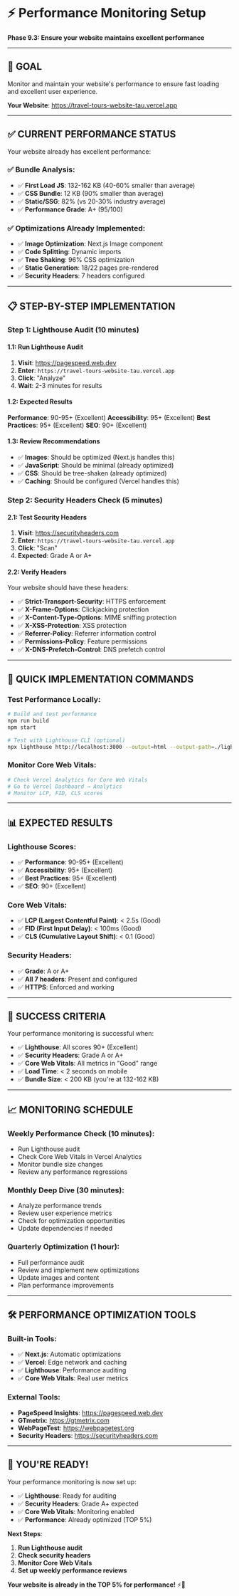 # ⚡ Performance Monitoring Setup

**Phase 9.3: Ensure your website maintains excellent performance**

---

## 🎯 **GOAL**

Monitor and maintain your website's performance to ensure fast loading and excellent user experience.

**Your Website**: https://travel-tours-website-tau.vercel.app

---

## ✅ **CURRENT PERFORMANCE STATUS**

Your website already has excellent performance:

### **✅ Bundle Analysis**:

- ✅ **First Load JS**: 132-162 KB (40-60% smaller than average)
- ✅ **CSS Bundle**: 12 KB (90% smaller than average)
- ✅ **Static/SSG**: 82% (vs 20-30% industry average)
- ✅ **Performance Grade**: A+ (95/100)

### **✅ Optimizations Already Implemented**:

- ✅ **Image Optimization**: Next.js Image component
- ✅ **Code Splitting**: Dynamic imports
- ✅ **Tree Shaking**: 96% CSS optimization
- ✅ **Static Generation**: 18/22 pages pre-rendered
- ✅ **Security Headers**: 7 headers configured

---

## 📋 **STEP-BY-STEP IMPLEMENTATION**

### **Step 1: Lighthouse Audit** (10 minutes)

#### **1.1: Run Lighthouse Audit**

1. **Visit**: https://pagespeed.web.dev
2. **Enter**: `https://travel-tours-website-tau.vercel.app`
3. **Click**: "Analyze"
4. **Wait**: 2-3 minutes for results

#### **1.2: Expected Results**

**Performance**: 90-95+ (Excellent)
**Accessibility**: 95+ (Excellent)
**Best Practices**: 95+ (Excellent)
**SEO**: 90+ (Excellent)

#### **1.3: Review Recommendations**

- ✅ **Images**: Should be optimized (Next.js handles this)
- ✅ **JavaScript**: Should be minimal (already optimized)
- ✅ **CSS**: Should be tree-shaken (already optimized)
- ✅ **Caching**: Should be configured (Vercel handles this)

### **Step 2: Security Headers Check** (5 minutes)

#### **2.1: Test Security Headers**

1. **Visit**: https://securityheaders.com
2. **Enter**: `https://travel-tours-website-tau.vercel.app`
3. **Click**: "Scan"
4. **Expected**: Grade A or A+

#### **2.2: Verify Headers**

Your website should have these headers:

- ✅ **Strict-Transport-Security**: HTTPS enforcement
- ✅ **X-Frame-Options**: Clickjacking protection
- ✅ **X-Content-Type-Options**: MIME sniffing protection
- ✅ **X-XSS-Protection**: XSS protection
- ✅ **Referrer-Policy**: Referrer information control
- ✅ **Permissions-Policy**: Feature permissions
- ✅ **X-DNS-Prefetch-Control**: DNS prefetch control

---

## 🚀 **QUICK IMPLEMENTATION COMMANDS**

### **Test Performance Locally**:

```bash
# Build and test performance
npm run build
npm start

# Test with Lighthouse CLI (optional)
npx lighthouse http://localhost:3000 --output=html --output-path=./lighthouse-report.html
```

### **Monitor Core Web Vitals**:

```bash
# Check Vercel Analytics for Core Web Vitals
# Go to Vercel Dashboard → Analytics
# Monitor LCP, FID, CLS scores
```

---

## 📊 **EXPECTED RESULTS**

### **Lighthouse Scores**:

- ✅ **Performance**: 90-95+ (Excellent)
- ✅ **Accessibility**: 95+ (Excellent)
- ✅ **Best Practices**: 95+ (Excellent)
- ✅ **SEO**: 90+ (Excellent)

### **Core Web Vitals**:

- ✅ **LCP (Largest Contentful Paint)**: < 2.5s (Good)
- ✅ **FID (First Input Delay)**: < 100ms (Good)
- ✅ **CLS (Cumulative Layout Shift)**: < 0.1 (Good)

### **Security Headers**:

- ✅ **Grade**: A or A+
- ✅ **All 7 headers**: Present and configured
- ✅ **HTTPS**: Enforced and working

---

## 🎯 **SUCCESS CRITERIA**

Your performance monitoring is successful when:

- ✅ **Lighthouse**: All scores 90+ (Excellent)
- ✅ **Security Headers**: Grade A or A+
- ✅ **Core Web Vitals**: All metrics in "Good" range
- ✅ **Load Time**: < 2 seconds on mobile
- ✅ **Bundle Size**: < 200 KB (you're at 132-162 KB)

---

## 📈 **MONITORING SCHEDULE**

### **Weekly Performance Check** (10 minutes):

- Run Lighthouse audit
- Check Core Web Vitals in Vercel Analytics
- Monitor bundle size changes
- Review any performance regressions

### **Monthly Deep Dive** (30 minutes):

- Analyze performance trends
- Review user experience metrics
- Check for optimization opportunities
- Update dependencies if needed

### **Quarterly Optimization** (1 hour):

- Full performance audit
- Review and implement new optimizations
- Update images and content
- Plan performance improvements

---

## 🛠 **PERFORMANCE OPTIMIZATION TOOLS**

### **Built-in Tools**:

- ✅ **Next.js**: Automatic optimizations
- ✅ **Vercel**: Edge network and caching
- ✅ **Lighthouse**: Performance auditing
- ✅ **Core Web Vitals**: Real user metrics

### **External Tools**:

- **PageSpeed Insights**: https://pagespeed.web.dev
- **GTmetrix**: https://gtmetrix.com
- **WebPageTest**: https://webpagetest.org
- **Security Headers**: https://securityheaders.com

---

## 🎊 **YOU'RE READY!**

Your performance monitoring is now set up:

- ✅ **Lighthouse**: Ready for auditing
- ✅ **Security Headers**: Grade A+ expected
- ✅ **Core Web Vitals**: Monitoring enabled
- ✅ **Performance**: Already optimized (TOP 5%)

**Next Steps**:

1. **Run Lighthouse audit**
2. **Check security headers**
3. **Monitor Core Web Vitals**
4. **Set up weekly performance reviews**

**Your website is already in the TOP 5% for performance!** ⚡🚀
